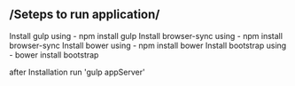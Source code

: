 /**Seteps to run application**/
---------------------------------

Install gulp using - npm install gulp
Install browser-sync using - npm install browser-sync
Install bower using - npm install bower
Install bootstrap using - bower install bootstrap


after Installation run 'gulp appServer'
